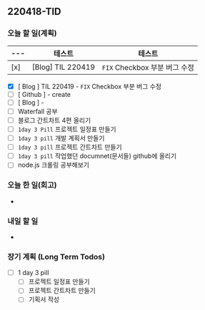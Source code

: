 ## 220418-TID

### 오늘 할 일(계획)

| --- | 테스트            | 테스트                        |
| --- | ----------------- | ----------------------------- |
| [x] | [Blog] TIL 220419 | `FIX` Checkbox 부분 버그 수정 |

- [x] [ Blog ] TIL 220419 - `FIX` Checkbox 부분 버그 수정
- [ ] [ Github ] - create
- [ ] [ Blog ] -
- [ ] Waterfall 공부
- [ ] 블로그 간트차트 4편 올리기
- [ ] `1day 3 Pill` 프로젝트 일정표 만들기
- [ ] `1day 3 pill` 개발 계획서 만들기
- [ ] `1day 3 pill` 프로젝트 간트차트 만들기
- [ ] `1day 3 pill` 작업했던 documnet(문서들) github에 올리기
- [ ] node.js 크롤링 공부해보기

### 오늘 한 일(회고)

-

### 내일 할 일

-

### 장기 계획 (Long Term Todos)

- [ ] 1 day 3 pill
  - [ ] 프로젝트 일정표 만들기
  - [ ] 프로젝트 간트차트 만들기
  - [ ] 기획서 작성
